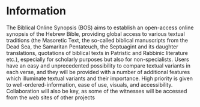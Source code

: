 # Information

The Biblical Online Synopsis (BOS) aims to establish an open-access online synopsis of the Hebrew Bible, providing global access to various textual traditions (the Masoretic Text, the so-called biblical manuscripts from the Dead Sea, the Samaritan Pentateuch, the Septuagint and its daughter translations, quotations of biblical texts in Patristic and Rabbinic literature etc.), especially for scholarly purposes but also for non-specialists. Users have an easy and unprecedented possibility to compare textual variants in each verse, and they will be provided with a number of additional features which illuminate textual variants and their importance. High priority is given to well-ordered-information, ease of use, visuals, and accessibility. Collaboration will also be key, as some of the witnesses will be accessed from the web sites of other projects
